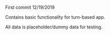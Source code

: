 First commit 12/19/2019

Contains basic functionality for turn-based app. 

All data is placeholder/dummy data for testing.
